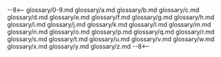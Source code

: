 
[example]: https://example.com "I'm a tooltip!"
--8<--
glossary/0-9.md
glossary/a.md
glossary/b.md
glossary/c.md
glossary/d.md
glossary/e.md
glossary/f.md
glossary/g.md
glossary/h.md
glossary/i.md
glossary/j.md
glossary/k.md
glossary/l.md
glossary/m.md
glossary/n.md
glossary/o.md
glossary/p.md
glossary/q.md
glossary/r.md
glossary/s.md
glossary/t.md
glossary/u.md
glossary/v.md
glossary/w.md
glossary/x.md
glossary/y.md
glossary/z.md
--8<--

